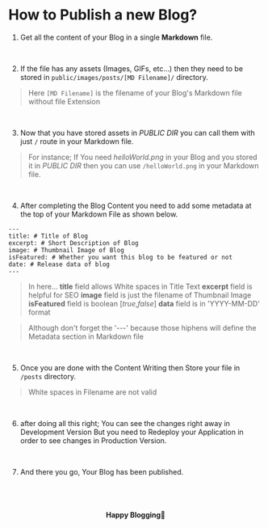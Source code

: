 # How to Publish a new Blog?

1. Get all the content of your Blog in a single **Markdown** file.

<br>

2. If the file has any assets (Images, GIFs, etc...) then they need to be stored in `public/images/posts/[MD Filename]/` directory.

> Here `[MD Filename]` is the filename of your Blog's Markdown file without file Extension

<br>

3. Now that you have stored assets in *PUBLIC DIR* you can call them with just `/` route in your Markdown file.

> For instance; If You need *helloWorld.png* in your Blog and you stored it in *PUBLIC DIR* then you can use `/helloWorld.png` in your Markdown file.

<br>

4. After completing the Blog Content you need to add some metadata at the top of your Markdown File as shown below.

````text
---
title: # Title of Blog
excerpt: # Short Description of Blog
image: # Thumbnail Image of Blog
isFeatured: # Whether you want this blog to be featured or not
date: # Release data of blog
---
````

> In here...
> **title** field allows White spaces in Title Text
> **excerpt** field is helpful for SEO
> **image** field is just the filename of Thumbnail Image
> **isFeatured** field is boolean [*true*,*false*]
> **data** field is in 'YYYY-MM-DD' format
  
> Although don't forget the '---' because those hiphens will define the Metadata section in Markdown file

<br>

5. Once you are done with the Content Writing then Store your file in `/posts` directory.

> White spaces in Filename are not valid

<br>

6. after doing all this right; You can see the changes right away in Development Version But you need to Redeploy your Application in order to see changes in Production Version.

<br>

7. And there you go, Your Blog has been published.

<br>
<br>

<h4 align="center">Happy Blogging🍻</h4>